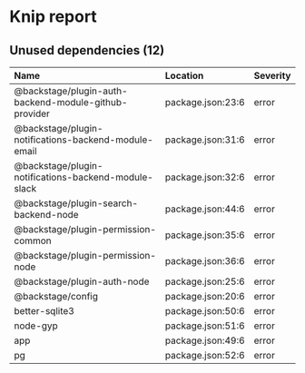# Knip report

## Unused dependencies (12)

| Name                                                  | Location          | Severity |
| :---------------------------------------------------- | :---------------- | :------- |
| @backstage/plugin-auth-backend-module-github-provider | package.json:23:6 | error    |
| @backstage/plugin-notifications-backend-module-email  | package.json:31:6 | error    |
| @backstage/plugin-notifications-backend-module-slack  | package.json:32:6 | error    |
| @backstage/plugin-search-backend-node                 | package.json:44:6 | error    |
| @backstage/plugin-permission-common                   | package.json:35:6 | error    |
| @backstage/plugin-permission-node                     | package.json:36:6 | error    |
| @backstage/plugin-auth-node                           | package.json:25:6 | error    |
| @backstage/config                                     | package.json:20:6 | error    |
| better-sqlite3                                        | package.json:50:6 | error    |
| node-gyp                                              | package.json:51:6 | error    |
| app                                                   | package.json:49:6 | error    |
| pg                                                    | package.json:52:6 | error    |

